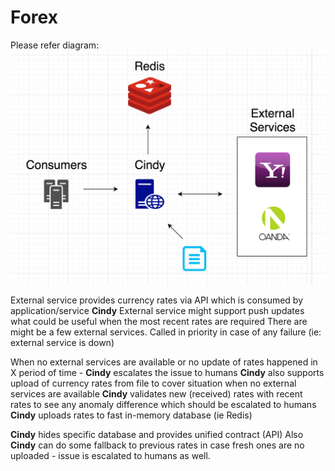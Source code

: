 # Forex

Please refer diagram:
![alt text](./diagram.png)

External service provides currency rates via API which is consumed by application/service **Cindy**
External service might support push updates what could be useful when the most recent rates are required
There are might be a few external services. Called in priority in case of any failure (ie: external service is down)

When no external services are available or no update of rates happened in X period of time - **Cindy** escalates  the issue to humans
**Cindy** also supports upload of currency rates from file to cover situation when no external services are available
**Cindy** validates new (received) rates with recent rates to see any anomaly difference which should be escalated to humans
**Cindy** uploads rates to fast in-memory database (ie Redis)

**Cindy** hides specific database and provides unified contract (API)
Also **Cindy** can do some fallback to previous rates in case fresh ones are no uploaded - issue is escalated to humans as well.
